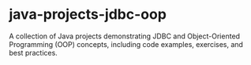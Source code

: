 # java-projects-jdbc-oop
A collection of Java projects demonstrating JDBC and Object-Oriented Programming (OOP) concepts, including code examples, exercises, and best practices.

